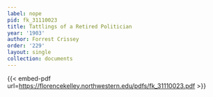 ```yaml
---
label: nope
pid: fk_31110023
title: Tattlings of a Retired Politician
year: '1903'
author: Forrest Crissey
order: '229'
layout: single
collection: documents
---
```



{{< embed-pdf url=https://florencekelley.northwestern.edu/pdfs/fk_31110023.pdf >}}